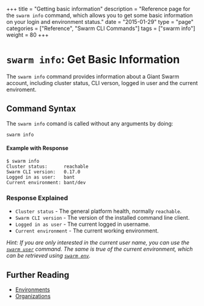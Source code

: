 +++
title = "Getting basic information"
description = "Reference page for the `swarm info` command, which allows you to get some basic information on your login and environment status."
date = "2015-01-29"
type = "page"
categories = ["Reference", "Swarm CLI Commands"]
tags = ["swarm info"]
weight = 80
+++

# `swarm info`: Get Basic Information

The `swarm info` command provides information about a Giant Swarm account, including cluster status, CLI verson, logged in user and the current enviroment.

## Command Syntax

The `swarm info` comand is called without any arguments by doing:

```nohighlight
swarm info
```

#### Example with Response

```nohighlight
$ swarm info
Cluster status:      reachable
Swarm CLI version:   0.17.0
Logged in as user:   bant
Current environment: bant/dev
```

### Response Explained

* `Cluster status` - The general platform health, normally `reachable`.
* `Swarm CLI version` - The version of the installed command line client.
* `Logged in as user` - The current logged in username. 
* `Current environment` - The current working environment.

*Hint: If you are only interested in the current user name, you can use the [`swarm user`](/reference/cli/user/) command. The same is true of the current environment, which can be retrieved using [`swarm env`](/reference/cli/env/).*

## Further Reading

* [Environments](/reference/cli/env/)
* [Organizations](/reference/cli/org/)

